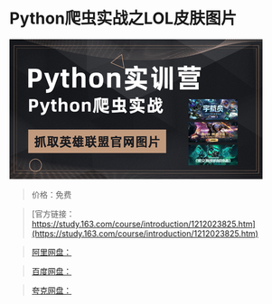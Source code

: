 # Python爬虫实战之LOL皮肤图片

![img](../../../assets/study163/free/ea1b9730ab2e448e9d1dc83ccbca5e87.jpg)

> 价格：免费

> [官方链接：https://study.163.com/course/introduction/1212023825.htm](https://study.163.com/course/introduction/1212023825.htm)

> [阿里网盘：]()

> [百度网盘：]()

> [夸克网盘：]()
